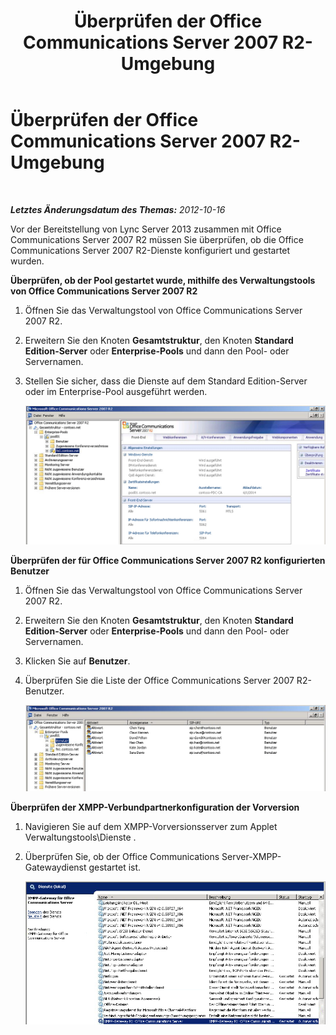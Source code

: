 ﻿---
title: Überprüfen der Office Communications Server 2007 R2-Umgebung
TOCTitle: Überprüfen der Office Communications Server 2007 R2-Umgebung
ms:assetid: e051bdd5-e7ef-4754-8705-900b2c57f37c
ms:mtpsurl: https://technet.microsoft.com/de-de/library/JJ721906(v=OCS.15)
ms:contentKeyID: 49890971
ms.date: 05/19/2016
mtps_version: v=OCS.15
ms.translationtype: HT
---

# Überprüfen der Office Communications Server 2007 R2-Umgebung

 

_**Letztes Änderungsdatum des Themas:** 2012-10-16_

Vor der Bereitstellung von Lync Server 2013 zusammen mit Office Communications Server 2007 R2 müssen Sie überprüfen, ob die Office Communications Server 2007 R2-Dienste konfiguriert und gestartet wurden.

**Überprüfen, ob der Pool gestartet wurde, mithilfe des Verwaltungstools von Office Communications Server 2007 R2**

1.  Öffnen Sie das Verwaltungstool von Office Communications Server 2007 R2.

2.  Erweitern Sie den Knoten **Gesamtstruktur**, den Knoten **Standard Edition-Server** oder **Enterprise-Pools** und dann den Pool- oder Servernamen.

3.  Stellen Sie sicher, dass die Dienste auf dem Standard Edition-Server oder im Enterprise-Pool ausgeführt werden.
    
    ![Office Communications Server 2007 R2-Verwaltungskonsole](images/JJ721906.76897b6d-f433-47d2-930d-0816fc30a3c2(OCS.15).jpg "Office Communications Server 2007 R2-Verwaltungskonsole")

**Überprüfen der für Office Communications Server 2007 R2 konfigurierten Benutzer**

1.  Öffnen Sie das Verwaltungstool von Office Communications Server 2007 R2.

2.  Erweitern Sie den Knoten **Gesamtstruktur**, den Knoten **Standard Edition-Server** oder **Enterprise-Pools** und dann den Pool- oder Servernamen.

3.  Klicken Sie auf **Benutzer**.

4.  Überprüfen Sie die Liste der Office Communications Server 2007 R2-Benutzer.
    
    ![Liste der Benutzer in OCS-Verwaltungstool](images/JJ721906.f6bb7c4f-cbed-4389-8d0a-69a28577f17a(OCS.15).jpg "Liste der Benutzer in OCS-Verwaltungstool")

**Überprüfen der XMPP-Verbundpartnerkonfiguration der Vorversion**

1.  Navigieren Sie auf dem XMPP-Vorversionsserver zum Applet Verwaltungstools\\Dienste .

2.  Überprüfen Sie, ob der Office Communications Server-XMPP-Gatewaydienst gestartet ist.
    
    ![Office Communications Server: XMPP-Gatewaydienst](images/JJ205231.23223724-3c4b-4cb9-ace2-1cab2c3c91c3(OCS.15).jpg "Office Communications Server: XMPP-Gatewaydienst")

